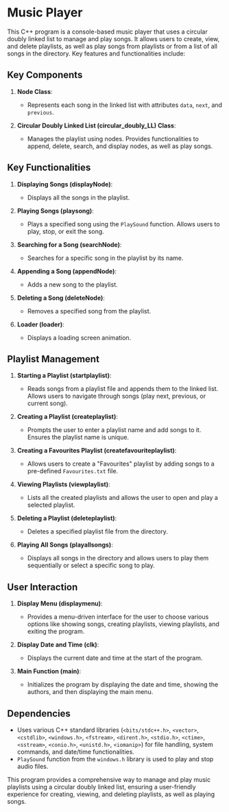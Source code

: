 # Music Player

This C++ program is a console-based music player that uses a circular doubly linked list to manage and play songs. It allows users to create, view, and delete playlists, as well as play songs from playlists or from a list of all songs in the directory. Key features and functionalities include:

## Key Components

1. **Node Class**:
   - Represents each song in the linked list with attributes `data`, `next`, and `previous`.

2. **Circular Doubly Linked List (circular_doubly_LL) Class**:
   - Manages the playlist using nodes. Provides functionalities to append, delete, search, and display nodes, as well as play songs.

## Key Functionalities

1. **Displaying Songs (displayNode)**:
   - Displays all the songs in the playlist.

2. **Playing Songs (playsong)**:
   - Plays a specified song using the `PlaySound` function. Allows users to play, stop, or exit the song.

3. **Searching for a Song (searchNode)**:
   - Searches for a specific song in the playlist by its name.

4. **Appending a Song (appendNode)**:
   - Adds a new song to the playlist.

5. **Deleting a Song (deleteNode)**:
   - Removes a specified song from the playlist.

6. **Loader (loader)**:
   - Displays a loading screen animation.

## Playlist Management

1. **Starting a Playlist (startplaylist)**:
   - Reads songs from a playlist file and appends them to the linked list. Allows users to navigate through songs (play next, previous, or current song).

2. **Creating a Playlist (createplaylist)**:
   - Prompts the user to enter a playlist name and add songs to it. Ensures the playlist name is unique.

3. **Creating a Favourites Playlist (createfavouriteplaylist)**:
   - Allows users to create a "Favourites" playlist by adding songs to a pre-defined `Favourites.txt` file.

4. **Viewing Playlists (viewplaylist)**:
   - Lists all the created playlists and allows the user to open and play a selected playlist.

5. **Deleting a Playlist (deleteplaylist)**:
   - Deletes a specified playlist file from the directory.

6. **Playing All Songs (playallsongs)**:
   - Displays all songs in the directory and allows users to play them sequentially or select a specific song to play.

## User Interaction

1. **Display Menu (displaymenu)**:
   - Provides a menu-driven interface for the user to choose various options like showing songs, creating playlists, viewing playlists, and exiting the program.

2. **Display Date and Time (clk)**:
   - Displays the current date and time at the start of the program.

3. **Main Function (main)**:
   - Initializes the program by displaying the date and time, showing the authors, and then displaying the main menu.

## Dependencies
- Uses various C++ standard libraries (`<bits/stdc++.h>`, `<vector>`, `<cstdlib>`, `<windows.h>`, `<fstream>`, `<dirent.h>`, `<stdio.h>`, `<ctime>`, `<sstream>`, `<conio.h>`, `<unistd.h>`, `<iomanip>`) for file handling, system commands, and date/time functionalities.
- `PlaySound` function from the `windows.h` library is used to play and stop audio files.

This program provides a comprehensive way to manage and play music playlists using a circular doubly linked list, ensuring a user-friendly experience for creating, viewing, and deleting playlists, as well as playing songs.

